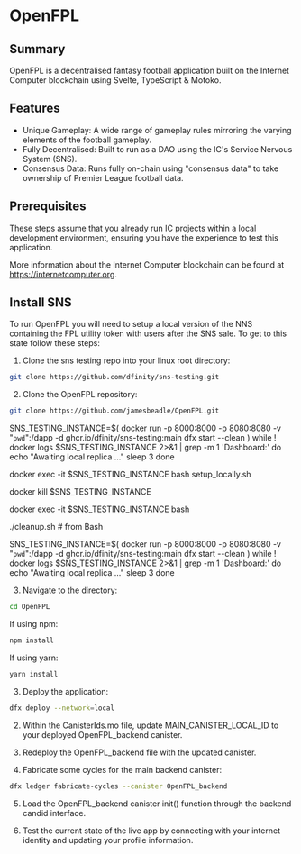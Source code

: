 # OpenFPL

## Summary

OpenFPL is a decentralised fantasy football application built on the Internet Computer blockchain using Svelte, TypeScript & Motoko.

## Features

- Unique Gameplay: A wide range of gameplay rules mirroring the varying elements of the football gameplay.
- Fully Decentralised: Built to run as a DAO using the IC's Service Nervous System (SNS).
- Consensus Data: Runs fully on-chain using "consensus data" to take ownership of Premier League football data.

## Prerequisites

These steps assume that you already run IC projects within a local development environment, ensuring you have the experience to test this application.

More information about the Internet Computer blockchain can be found at https://internetcomputer.org.

## Install SNS

To run OpenFPL you will need to setup a local version of the NNS containing the FPL utility token with users after the SNS sale. To get to this state follow these steps:

1. Clone the sns testing repo into your linux root directory:

```bash
git clone https://github.com/dfinity/sns-testing.git
```

2. Clone the OpenFPL repository:

```bash
git clone https://github.com/jamesbeadle/OpenFPL.git
```

SNS_TESTING_INSTANCE=$(
docker run -p 8000:8000 -p 8080:8080 -v "`pwd`":/dapp -d ghcr.io/dfinity/sns-testing:main dfx start --clean
)
while ! docker logs $SNS_TESTING_INSTANCE 2>&1 | grep -m 1 'Dashboard:'
do
echo "Awaiting local replica ..."
sleep 3
done

docker exec -it $SNS_TESTING_INSTANCE bash setup_locally.sh

docker kill $SNS_TESTING_INSTANCE

docker exec -it $SNS_TESTING_INSTANCE bash

./cleanup.sh # from Bash

SNS_TESTING_INSTANCE=$(
docker run -p 8000:8000 -p 8080:8080 -v "`pwd`":/dapp -d ghcr.io/dfinity/sns-testing:main dfx start --clean
)
while ! docker logs $SNS_TESTING_INSTANCE 2>&1 | grep -m 1 'Dashboard:'
do
echo "Awaiting local replica ..."
sleep 3
done

3. Navigate to the directory:

```bash
cd OpenFPL
```

If using npm:

```bash
npm install
```

If using yarn:

```bash
yarn install
```

3. Deploy the application:

```bash
dfx deploy --network=local
```

2. Within the CanisterIds.mo file, update MAIN_CANISTER_LOCAL_ID to your deployed OpenFPL_backend canister.

3. Redeploy the OpenFPL_backend file with the updated canister.

4. Fabricate some cycles for the main backend canister:

```bash
dfx ledger fabricate-cycles --canister OpenFPL_backend
```

5. Load the OpenFPL_backend canister init() function through the backend candid interface.

6. Test the current state of the live app by connecting with your internet identity and updating your profile information.
